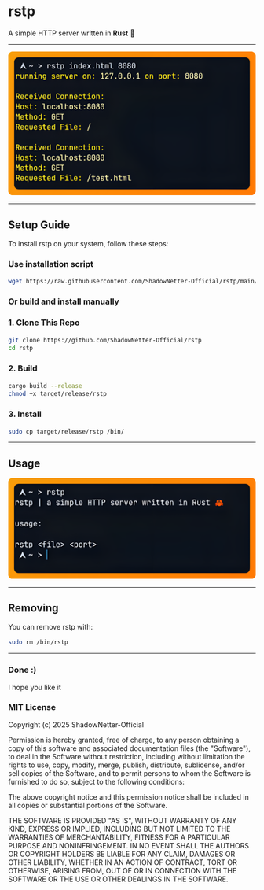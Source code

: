 # rstp

A simple HTTP server written in **Rust** 🦀

---

![Overview](screenshots/overview.png)

---

## Setup Guide

To install rstp on your system, follow these steps:

### Use installation script

```bash
wget https://raw.githubusercontent.com/ShadowNetter-Official/rstp/main/install.sh && sh install.sh
```

### Or build and install manually

### 1. Clone This Repo

```bash
git clone https://github.com/ShadowNetter-Official/rstp
cd rstp
```
### 2. Build

```bash
cargo build --release
chmod +x target/release/rstp
```

### 3. Install

```bash
sudo cp target/release/rstp /bin/
```

---

## Usage

![Usage](screenshots/rsthelp.png)

---

## Removing

You can remove rstp with:

```bash
sudo rm /bin/rstp
```

---

### Done :)

I hope you like it

### MIT License

Copyright (c) 2025 ShadowNetter-Official

Permission is hereby granted, free of charge, to any person obtaining a copy
of this software and associated documentation files (the "Software"), to deal
in the Software without restriction, including without limitation the rights
to use, copy, modify, merge, publish, distribute, sublicense, and/or sell
copies of the Software, and to permit persons to whom the Software is
furnished to do so, subject to the following conditions:

The above copyright notice and this permission notice shall be included in all
copies or substantial portions of the Software.

THE SOFTWARE IS PROVIDED "AS IS", WITHOUT WARRANTY OF ANY KIND, EXPRESS OR
IMPLIED, INCLUDING BUT NOT LIMITED TO THE WARRANTIES OF MERCHANTABILITY,
FITNESS FOR A PARTICULAR PURPOSE AND NONINFRINGEMENT. IN NO EVENT SHALL THE
AUTHORS OR COPYRIGHT HOLDERS BE LIABLE FOR ANY CLAIM, DAMAGES OR OTHER
LIABILITY, WHETHER IN AN ACTION OF CONTRACT, TORT OR OTHERWISE, ARISING FROM,
OUT OF OR IN CONNECTION WITH THE SOFTWARE OR THE USE OR OTHER DEALINGS IN THE
SOFTWARE.
